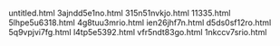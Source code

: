 untitled.html
3ajndd5e1no.html
315n51nvkjo.html
11335.html
5lhpe5u6318.html
4g8tuu3mrio.html
ien26jhf7n.html
d5ds0sf12ro.html
5q9vpjvi7fg.html
l4tp5e5392.html
vfr5ndt83go.html
1nkccv7srio.html
